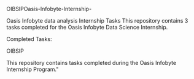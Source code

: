 OIBSIPOasis-Infobyte-Internship-

Oasis Infobyte data analysis Internship Tasks
This repository contains 3 tasks completed for the Oasis Infobyte Data Science Internship.

Completed Tasks:


OIBSIP

This repository contains tasks completed during the Oasis Infobyte Internship Program."

